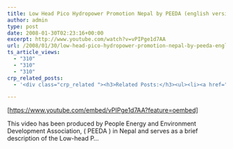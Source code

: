 ```yaml
---
title: Low Head Pico Hydropower Promotion Nepal by PEEDA (english version)
author: admin
type: post
date: 2008-01-30T02:23:16+00:00
excerpt: http://www.youtube.com/watch?v=vPIPge1d7AA
url: /2008/01/30/low-head-pico-hydropower-promotion-nepal-by-peeda-english-version/
ts_article_views:
  - "310"
  - "310"
  - "310"
crp_related_posts:
  - '<div class="crp_related "><h3>Related Posts:</h3><ul><li><a href="https://scdhub.org/2017/12/25/wastewater-treatment-and-biosolids-management/"    ><img src="https://scdhub.org/wp-content/uploads/2017/12/wastewater-treatment-and-biosoli-150x150.jpg" alt="Wastewater treatment and Biosolids management" title="Wastewater treatment and Biosolids management" width="150" height="150" class="crp_thumb crp_featured" /><span class="crp_title">Wastewater treatment and Biosolids management</span></a></li><li><a href="https://scdhub.org/2017/09/13/sbirt-drug-and-alcohol-screening-and-support/"    ><img src="https://scdhub.org/wp-content/uploads/2017/09/sbirt-drug-and-alcohol-screening-150x150.jpg" alt="SBIRT drug and alcohol screening and support" title="SBIRT drug and alcohol screening and support" width="150" height="150" class="crp_thumb crp_featured" /><span class="crp_title">SBIRT drug and alcohol screening and support</span></a></li><li><a href="https://scdhub.org/2017/06/11/lead-contamination-beyond-flint-drinking-water-and-childrens-health/"    ><img src="https://scdhub.org/wp-content/uploads/2017/06/Screen-Shot-2017-06-10-at-10.17.39-PM-150x150.png" alt="Lead Contamination Beyond Flint: Drinking Water and Children&#8217;s Health" title="Lead Contamination Beyond Flint: Drinking Water and Children&#8217;s Health" width="150" height="150" class="crp_thumb crp_featured" /><span class="crp_title">Lead Contamination Beyond Flint: Drinking Water and&hellip;</span></a></li><li><a href="https://scdhub.org/2018/01/06/household-and-neighborhood-sanitation-infrastructures-excreta-wastewater-disposal-in-developing-countries/"    ><img src="https://scdhub.org/wp-content/plugins/contextual-related-posts/default.png" alt="Household and neighborhood Sanitation Infrastructures: Excreta, wastewater disposal in developing countries" title="Household and neighborhood Sanitation Infrastructures: Excreta, wastewater disposal in developing countries" width="150" height="150" class="crp_thumb crp_default" /><span class="crp_title">Household and neighborhood Sanitation&hellip;</span></a></li><li><a href="https://scdhub.org/2017/12/11/halogen-to-led-lighting-upgrade/"    ><img src="https://scdhub.org/wp-content/uploads/2017/12/halogen-to-led-lighting-upgrade-1-150x150.jpg" alt="Halogen to LED Lighting Upgrade" title="Halogen to LED Lighting Upgrade" width="150" height="150" class="crp_thumb crp_featured" /><span class="crp_title">Halogen to LED Lighting Upgrade</span></a></li><li><a href="https://scdhub.org/2017/06/10/street-roots-newspaper/"    ><img src="https://scdhub.org/wp-content/uploads/2017/06/Screen-Shot-2017-06-10-at-5.34.59-PM-150x150.png" alt="Street Roots Newspaper" title="Street Roots Newspaper" width="150" height="150" class="crp_thumb crp_featured" /><span class="crp_title">Street Roots Newspaper</span></a></li></ul><div class="crp_clear"></div></div>'

---
```

[https://www.youtube.com/embed/vPIPge1d7AA?feature=oembed] 

This video has been produced by People Energy and Environment Development Association, ( PEEDA ) in Nepal and serves as a brief description of the Low-head P&#8230;